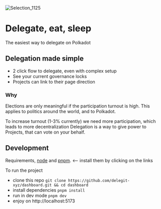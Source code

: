 ![Selection_1125](https://github.com/user-attachments/assets/c42c009b-ea2c-4e5b-b74d-6a6f45f82c44)

# Delegate, eat, sleep

The easiest way to delegate on Polkadot

## Delegation made simple
- 2 click flow to delegate, even with complex setup
- See your current governance locks
- Projects can link to their page direction

### Why
Elections are only meaningful if the participation turnout is high.
This applies to politics around the world, and to Polkadot.

To increase turnout (1-3% currently) we need more participation, which leads to more decentralization
Delegation is a way to give power to Projects, that can vote on your behalf.

## Development
Requirements, [node](https://nodejs.org/en/download/package-manager/current) and [pnpm](https://pnpm.io/installation). <-- install them by clicking on the links

To run the project
- clone this repo
  `git clone https://github.com/delegit-xyz/dashboard.git && cd dashboard`
- install dependencies
  `pnpm install`
- run in dev mode
  `pnpm dev`
- enjoy on http://localhost:5173
